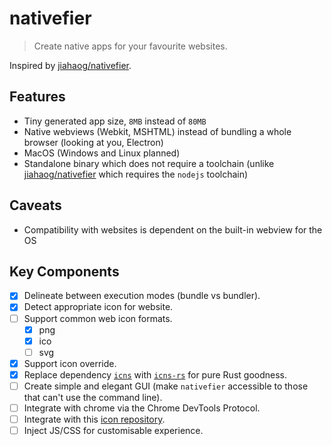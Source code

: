# nativefier 

> Create native apps for your favourite websites.

Inspired by [jiahaog/nativefier](https://github.com/jiahaog/nativefier). 

## Features  

- Tiny generated app size, `8MB` instead of `80MB`
- Native webviews (Webkit, MSHTML) instead of bundling a whole browser (looking at you, Electron)  
- MacOS (Windows and Linux planned)  
- Standalone binary which does not require a toolchain (unlike [jiahaog/nativefier](https://github.com/jiahaog/nativefier) which requires the `nodejs` toolchain)  

## Caveats  

- Compatibility with websites is dependent on the built-in webview for the OS  

## Key Components 

- [x] Delineate between execution modes (bundle vs bundler). 
- [x] Detect appropriate icon for website. 
- [ ] Support common web icon formats.  
    - [x] png 
    - [x] ico  
    - [ ] svg  
- [x] Support icon override.  
- [x] Replace dependency [`icns`](https://github.com/jackmordaunt/icns) with [`icns-rs`](https://github.com/jackmordaunt/icns-rs) for pure Rust goodness.  
- [ ] Create simple and elegant GUI (make `nativefier` accessible to those that can't use the command line). 
- [ ] Integrate with chrome via the Chrome DevTools Protocol. 
- [ ] Integrate with this [icon repository](https://github.com/jiahaog/nativefier-icons).  
- [ ] Inject JS/CSS for customisable experience.  